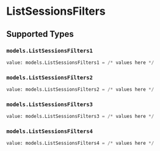 # ListSessionsFilters


## Supported Types

### `models.ListSessionsFilters1`

```python
value: models.ListSessionsFilters1 = /* values here */
```

### `models.ListSessionsFilters2`

```python
value: models.ListSessionsFilters2 = /* values here */
```

### `models.ListSessionsFilters3`

```python
value: models.ListSessionsFilters3 = /* values here */
```

### `models.ListSessionsFilters4`

```python
value: models.ListSessionsFilters4 = /* values here */
```

